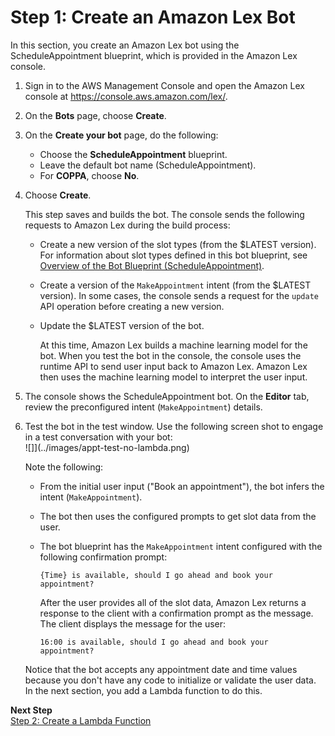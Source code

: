 # Step 1: Create an Amazon Lex Bot

In this section, you create an Amazon Lex bot using the ScheduleAppointment blueprint, which is provided in the Amazon Lex console\.

1. Sign in to the AWS Management Console and open the Amazon Lex console at [https://console\.aws\.amazon\.com/lex/](https://console.aws.amazon.com/lex/)\.

1. On the **Bots** page, choose **Create**\.

1. On the **Create your bot** page, do the following:
   + Choose the **ScheduleAppointment** blueprint\.
   + Leave the default bot name \(ScheduleAppointment\)\.
   + For **COPPA**, choose **No**\.

1. Choose **Create**\.

   This step saves and builds the bot\. The console sends the following requests to Amazon Lex during the build process: 
   + Create a new version of the slot types \(from the $LATEST version\)\. For information about slot types defined in this bot blueprint, see [Overview of the Bot Blueprint \(ScheduleAppointment\)](ex1-sch-appt.md#ex1-sch-appt-bp-summary-bot)\.
   + Create a version of the `MakeAppointment` intent \(from the $LATEST version\)\. In some cases, the console sends a request for the `update` API operation before creating a new version\. 
   + Update the $LATEST version of the bot\. 

     At this time, Amazon Lex builds a machine learning model for the bot\. When you test the bot in the console, the console uses the runtime API to send user input back to Amazon Lex\. Amazon Lex then uses the machine learning model to interpret the user input\. 

1. The console shows the ScheduleAppointment bot\. On the **Editor** tab, review the preconfigured intent \(`MakeAppointment`\) details\.

1. Test the bot in the test window\. Use the following screen shot to engage in a test conversation with your bot:   
![]](../images/appt-test-no-lambda.png)

   Note the following:
   + From the initial user input \("Book an appointment"\), the bot infers the intent \(`MakeAppointment`\)\. 
   + The bot then uses the configured prompts to get slot data from the user\. 
   + The bot blueprint has the `MakeAppointment` intent configured with the following confirmation prompt:

     ```
     {Time} is available, should I go ahead and book your appointment?
     ```

     After the user provides all of the slot data, Amazon Lex returns a response to the client with a confirmation prompt as the message\. The client displays the message for the user:

     ```
     16:00 is available, should I go ahead and book your appointment? 
     ```

   Notice that the bot accepts any appointment date and time values because you don't have any code to initialize or validate the user data\. In the next section, you add a Lambda function to do this\. 

**Next Step**  
[Step 2: Create a Lambda Function](ex3-step2.md)